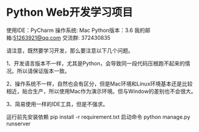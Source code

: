 # Python Web开发学习项目
使用IDE：PyCharm
操作系统: Mac
Python版本：3.6
我的邮箱:51263921@qq.com
交流群: 372430835

请注意，既然要学习开发，那么要注意以下几个问题。

1、开发语言版本不一样，尤其是Python，会导致同一段代码压根跑不起来的情况。所以请保证版本一致。

2、操作系统不一样，自然也会有区分，但是Mac环境和Linux环境基本还是比较相近，贴合生产，所以使用Mac作为演示环境。但与Window的差别也不会很大。

3、简易使用一样的IDE工具，但是不强求。

运行前先安装依赖   pip install -r requirement.txt
启动命令 python manage.py runserver
